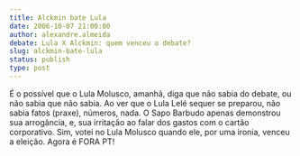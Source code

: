 ```yaml
---
title: Alckmin bate Lula
date: 2006-10-07 21:00:00
author: alexandre.almeida
debate: Lula X Alckmin: quem venceu o debate?
slug: alckmin-bate-lula
status: publish 
type: post
---
```


É o possível que o Lula Molusco, amanhã, diga que não sabia do debate, ou não sabia que não sabia. Ao ver que o Lula Lelé sequer se preparou, não sabia fatos (praxe), números, nada. O Sapo Barbudo apenas demonstrou sua arrogância, e, sua irritação ao falar dos gastos com o cartão corporativo. Sim, votei no Lula Molusco quando ele, por uma ironia, venceu a eleição. Agora é FORA PT!
